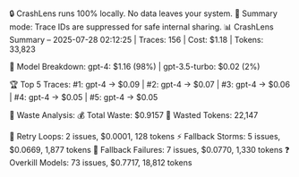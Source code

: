 🔒 CrashLens runs 100% locally. No data leaves your system.
📝 Summary mode: Trace IDs are suppressed for safe internal sharing.
📊 CrashLens Summary – 2025-07-28 02:12:25 | Traces: 156 | Cost: $1.18 | Tokens: 33,823

🤖 Model Breakdown: gpt-4: $1.16 (98%) | gpt-3.5-turbo: $0.02 (2%)

🏆 Top 5 Traces: #1: gpt-4 → $0.09 | #2: gpt-4 → $0.07 | #3: gpt-4 → $0.06 | #4: gpt-4 → $0.05 | #5: gpt-4 → $0.05

🚨 Waste Analysis:
   💰 Total Waste: $0.9157
   🎯 Wasted Tokens: 22,147

   🔄 Retry Loops: 2 issues, $0.0001, 128 tokens
   ⚡ Fallback Storms: 5 issues, $0.0669, 1,877 tokens
   📢 Fallback Failures: 7 issues, $0.0770, 1,330 tokens
   ❓ Overkill Models: 73 issues, $0.7717, 18,812 tokens